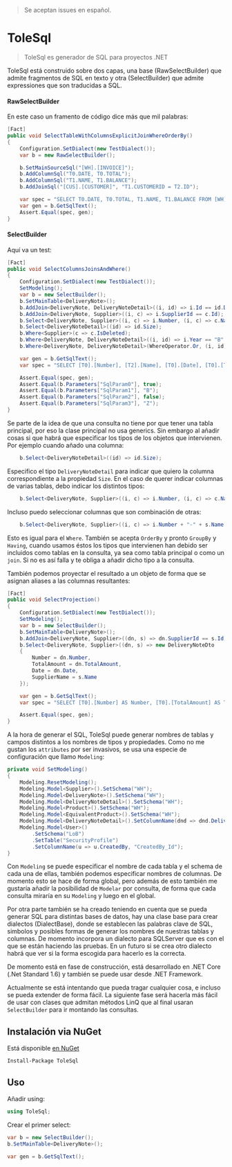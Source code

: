 >Se aceptan issues en español.

# ToleSql

> ToleSql es generador de SQL para proyectos .NET

ToleSql está construido sobre dos capas, una base (RawSelectBuilder) que admite fragmentos de SQL en texto y otra (SelectBuilder) que admite expressiones que son traducidas a SQL.

#### RawSelectBuilder
En este caso un framento de código dice más que mil palabras:

~~~~ csharp
[Fact]
public void SelectTableWithColumnsExplicitJoinWhereOrderBy()
{
    Configuration.SetDialect(new TestDialect());
    var b = new RawSelectBuilder();

    b.SetMainSourceSql("[WH].[INVOICE]");
    b.AddColumnSql("T0.DATE, T0.TOTAL");
    b.AddColumnSql("T1.NAME, T1.BALANCE");
    b.AddJoinSql("[CUS].[CUSTOMER]", "T1.CUSTOMERID = T2.ID");

    var spec = "SELECT T0.DATE, T0.TOTAL, T1.NAME, T1.BALANCE FROM [WH].[INVOICE] AS [T0] INNER JOIN [CUS].[CUSTOMER] AS [T1] ON T1.CUSTOMERID = T2.ID";
    var gen = b.GetSqlText();
    Assert.Equal(spec, gen);
}
~~~~

#### SelectBuilder

Aquí va un test:
~~~~ csharp
[Fact]
public void SelectColumnsJoinsAndWhere()
{
    Configuration.SetDialect(new TestDialect());
    SetModeling();
    var b = new SelectBuilder();
    b.SetMainTable<DeliveryNote>();
    b.AddJoin<DeliveryNote, DeliveryNoteDetail>((i, id) => i.Id == id.DeliveryNoteId);
    b.AddJoin<DeliveryNote, Supplier>((i, c) => i.SupplierId == c.Id);
    b.Select<DeliveryNote, Supplier>((i, c) => i.Number, (i, c) => c.Name, (i, c) => i.Date, (i, c) => i.TotalAmount);
    b.Select<DeliveryNoteDetail>((id) => id.Size);
    b.Where<Supplier>(c => c.IsDeleted);
    b.Where<DeliveryNote, DeliveryNoteDetail>((i, id) => i.Year == "B" && id.IsDeleted == false);
    b.Where<DeliveryNote, DeliveryNoteDetail>(WhereOperator.Or, (i, id) => i.Year == "Z");

    var gen = b.GetSqlText();
    var spec = "SELECT [T0].[Number], [T2].[Name], [T0].[Date], [T0].[TotalAmount], [T1].[Size] FROM [WH].[DeliveryNote] AS [T0] INNER JOIN [WH].[DeliveryNoteDetail] AS [T1] ON ([T0].[Id] = [T1].[DeliveryNote_Id]) INNER JOIN [WH].[Supplier] AS [T2] ON ([T0].[SupplierId] = [T2].[Id]) WHERE ([T2].[IsDeleted] = @SqlParam0) AND (([T0].[Year] = @SqlParam1) AND ([T1].[IsDeleted] = @SqlParam2)) OR ([T0].[Year] = @SqlParam3)";

    Assert.Equal(spec, gen);
    Assert.Equal(b.Parameters["SqlParam0"], true);
    Assert.Equal(b.Parameters["SqlParam1"], "B");
    Assert.Equal(b.Parameters["SqlParam2"], false);
    Assert.Equal(b.Parameters["SqlParam3"], "Z");
}
~~~~

Se parte de la idea de que una consulta no tiene por que tener una tabla principal, por eso la clase principal no usa generics. Sin embargo al añadir cosas si que habrá que especificar los tipos de los objetos que intervienen. Por ejemplo cuando añado una columna:

~~~~ csharp
    b.Select<DeliveryNoteDetail>((id) => id.Size);
~~~~

Especifico el tipo `DeliveryNoteDetail` para indicar que quiero la columna correspondiente a la propiedad `Size`.
En el caso de querer indicar columnas de varias tablas, debo indicar los distintos tipos:

~~~~ csharp
    b.Select<DeliveryNote, Supplier>((i, c) => i.Number, (i, c) => c.Name, (i, c) => i.Date, (i, c) => i.TotalAmount);
~~~~

Incluso puedo seleccionar columnas que son combinación de otras:

~~~~ csharp
    b.Select<DeliveryNote, Supplier>((i, c) => i.Number + "-" + s.Name);
~~~~

Esto es igual para el `Where`. También se acepta `OrderBy` y pronto `GroupBy` y `Having`, cuando usamos éstos los tipos que intervienen han debido ser incluidos como tablas en la consulta, ya sea como tabla principal o como un `join`. Si no es así falla y te obliga a añadir dicho tipo a la consulta.

También podemos proyectar el resultado a un objeto de forma que se asignan aliases a las columnas resultantes:

```` csharp
[Fact]
public void SelectProjection()
{
    Configuration.SetDialect(new TestDialect());
    SetModeling();
    var b = new SelectBuilder();
    b.SetMainTable<DeliveryNote>();
    b.AddJoin<DeliveryNote, Supplier>((dn, s) => dn.SupplierId == s.Id);
    b.Select<DeliveryNote, Supplier>((dn, s) => new DeliveryNoteDto
    {
        Number = dn.Number,
        TotalAmount = dn.TotalAmount,
        Date = dn.Date,
        SupplierName = s.Name
    });

    var gen = b.GetSqlText();
    var spec = "SELECT [T0].[Number] AS Number, [T0].[TotalAmount] AS TotalAmount, [T0].[Date] AS Date, [T1].[Name] AS SupplierName FROM [WH].[DeliveryNote] AS [T0] INNER JOIN [WH].[Supplier] AS [T1] ON ([T0].[SupplierId] = [T1].[Id])";

    Assert.Equal(spec, gen);
}
````



A la hora de generar el SQL, ToleSql puede generar nombres de tablas y campos distintos a los nombres de tipos y propiedades. Como no me gustan los `attributes` por ser invasivos, se usa una especie de configuración que llamo `Modeling`:

~~~~ csharp
private void SetModeling()
{
    Modeling.ResetModeling();
    Modeling.Model<Supplier>().SetSchema("WH");
    Modeling.Model<DeliveryNote>().SetSchema("WH");
    Modeling.Model<DeliveryNoteDetail>().SetSchema("WH");
    Modeling.Model<Product>().SetSchema("WH");
    Modeling.Model<EquivalentProduct>().SetSchema("WH");
    Modeling.Model<DeliveryNoteDetail>().SetColumnName(dnd => dnd.DeliveryNoteId, "DeliveryNote_Id");
    Modeling.Model<User>()
        .SetSchema("LoB")
        .SetTable("SecurityProfile")
        .SetColumnName(u => u.CreatedBy, "CreatedBy_Id");
}
~~~~

Con `Modeling` se puede especificar el nombre de cada tabla y el schema de cada una de ellas, también podemos especificar nombres de columnas. De momento esto se hace de forma global, pero además de esto también me gustaría añadir la posibilidad de `Modelar` por consulta, de forma que cada consulta miraría en su `Modeling` y luego en el global.

Por otra parte también se ha creado teniendo en cuenta que se pueda generar SQL para distintas bases de datos, hay una clase base para crear dialectos (DialectBase), donde se establecen las palabras clave de SQL, simbolos y posibles formas de generar los nombres de nuestras tablas y columnas. De momento incorpora un dialecto para SQLServer que es con el que se están haciendo las pruebas. En un futuro si se crea otro dialecto habrá que ver si la forma escogida para hacerlo es la correcta.

De momento está en fase de construcción, está desarrollado en .NET Core (.Net Standard 1.6) y también se puede usar desde .NET Framework.

Actualmente se está intentando que pueda tragar cualquier cosa, e incluso se pueda extender de forma fácil. La siguiente fase será hacerla más fácil de usar con clases que admitan métodos LinQ que al final usaran `SelectBuilder` para ir montando las consultas.

## Instalación via NuGet

Está disponible [en NuGet](https://www.nuget.org/packages/ToleSql/)

````
Install-Package ToleSql
````

## Uso

Añadir using:
```` csharp
using ToleSql;
````

Crear el primer select:

```` csharp
var b = new SelectBuilder();
b.SetMainTable<DeliveryNote>();

var gen = b.GetSqlText();
````

